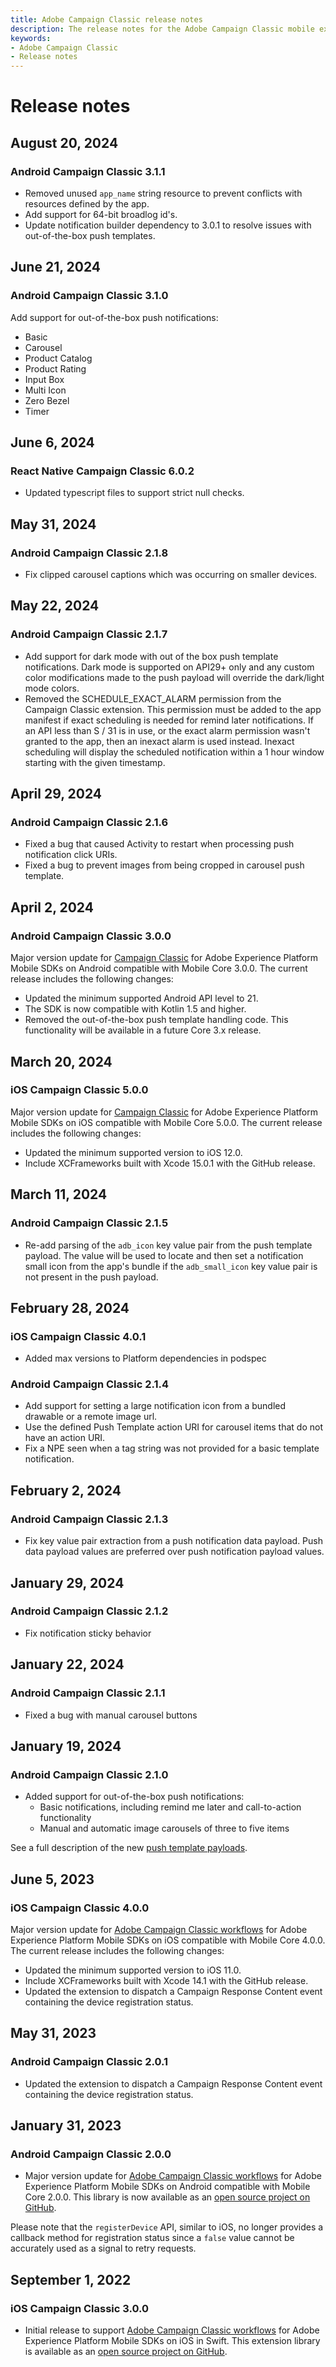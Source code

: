 ```yaml
---
title: Adobe Campaign Classic release notes
description: The release notes for the Adobe Campaign Classic mobile extension.
keywords:
- Adobe Campaign Classic
- Release notes
---
```


# Release notes

## August 20, 2024

### Android Campaign Classic 3.1.1

* Removed unused `app_name` string resource to prevent conflicts with resources defined by the app.
* Add support for 64-bit broadlog id's.
* Update notification builder dependency to 3.0.1 to resolve issues with out-of-the-box push templates.

## June 21, 2024

### Android Campaign Classic 3.1.0

Add support for out-of-the-box push notifications:

* Basic
* Carousel
* Product Catalog
* Product Rating
* Input Box
* Multi Icon
* Zero Bezel
* Timer

## June 6, 2024

### React Native Campaign Classic 6.0.2

* Updated typescript files to support strict null checks.

## May 31, 2024

### Android Campaign Classic 2.1.8

* Fix clipped carousel captions which was occurring on smaller devices.

## May 22, 2024

### Android Campaign Classic 2.1.7

* Add support for dark mode with out of the box push template notifications. Dark mode is supported on API29+ only and any custom color modifications made to the push payload will override the dark/light mode colors.
* Removed the SCHEDULE_EXACT_ALARM permission from the Campaign Classic extension. This permission must be added to the app manifest if exact scheduling is needed for remind later notifications. If an API less than S / 31 is in use, or the exact alarm permission wasn't granted to the app, then an inexact alarm is used instead. Inexact scheduling will display the scheduled notification within a 1 hour window starting with the given timestamp.

## April 29, 2024

### Android Campaign Classic 2.1.6

* Fixed a bug that caused Activity to restart when processing push notification click URIs.
* Fixed a bug to prevent images from being cropped in carousel push template.

## April 2, 2024

### Android Campaign Classic 3.0.0

Major version update for [Campaign Classic](./index.md) for Adobe Experience Platform Mobile SDKs on Android compatible with Mobile Core 3.0.0. The current release includes the following changes:

* Updated the minimum supported Android API level to 21.
* The SDK is now compatible with Kotlin 1.5 and higher.
* Removed the out-of-the-box push template handling code. This functionality will be available in a future Core 3.x release.

## March 20, 2024

### iOS Campaign Classic 5.0.0

Major version update for [Campaign Classic](./index.md) for Adobe Experience Platform Mobile SDKs on iOS compatible with Mobile Core 5.0.0. The current release includes the following changes:

* Updated the minimum supported version to iOS 12.0.
* Include XCFrameworks built with Xcode 15.0.1 with the GitHub release.

## March 11, 2024

### Android Campaign Classic 2.1.5

* Re-add parsing of the `adb_icon` key value pair from the push template payload. The value will be used to locate and then set a notification small icon from the app's bundle if the `adb_small_icon` key value pair is not present in the push payload.

## February 28, 2024

### iOS Campaign Classic 4.0.1

* Added max versions to Platform dependencies in podspec

### Android Campaign Classic 2.1.4

* Add support for setting a large notification icon from a bundled drawable or a remote image url.
* Use the defined Push Template action URI for carousel items that do not have an action URI.
* Fix a NPE seen when a tag string was not provided for a basic template notification.

## February 2, 2024

### Android Campaign Classic 2.1.3

* Fix key value pair extraction from a push notification data payload. Push data payload values are preferred over push notification payload values.

## January 29, 2024

### Android Campaign Classic 2.1.2

* Fix notification sticky behavior

## January 22, 2024

### Android Campaign Classic 2.1.1

* Fixed a bug with manual carousel buttons

## January 19, 2024

### Android Campaign Classic 2.1.0

* Added support for out-of-the-box push notifications:
  * Basic notifications, including remind me later and call-to-action functionality
  * Manual and automatic image carousels of three to five items

See a full description of the new [push template payloads](./push-templates).

## June 5, 2023

### iOS Campaign Classic 4.0.0

Major version update for [Adobe Campaign Classic workflows](./index.md) for Adobe Experience Platform Mobile SDKs on iOS compatible with Mobile Core 4.0.0. The current release includes the following changes:

* Updated the minimum supported version to iOS 11.0.
* Include XCFrameworks built with Xcode 14.1 with the GitHub release.
* Updated the extension to dispatch a Campaign Response Content event containing the device registration status.

## May 31, 2023

### Android Campaign Classic 2.0.1

* Updated the extension to dispatch a Campaign Response Content event containing the device registration status.

## January 31, 2023

### Android Campaign Classic 2.0.0

* Major version update for [Adobe Campaign Classic workflows](./index.md) for Adobe Experience Platform Mobile SDKs on Android compatible with Mobile Core 2.0.0. This library is now available as an [open source project on GitHub](https://github.com/adobe/aepsdk-campaignclassic-android).

Please note that the `registerDevice` API, similar to iOS, no longer provides a callback method for registration status since a `false` value cannot be accurately used as a signal to retry requests.

## September 1, 2022

### iOS Campaign Classic 3.0.0

* Initial release to support [Adobe Campaign Classic workflows](./index.md) for Adobe Experience Platform Mobile SDKs on iOS in Swift. This extension library is available as an [open source project on GitHub](https://github.com/adobe/aepsdk-campaignclassic-ios/).
